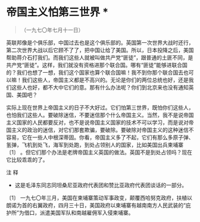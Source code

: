 #  帝国主义怕第三世界  *

> （一九七〇年七月十一日）

英联邦像是个俱乐部，中国过去也是这个俱乐部的。英国第一次世界大战时还行，第二次世界大战以后它顾不了了，把中国让给了美国。所以，日本投降之后，美国帮助蒋介石打我们。而我们这些人就被叫做共产党“匪徒”，跟普通的土匪不同，是共产党“匪徒”。这样，我们就没有资格进那个联合国。哪有“匪徒”能够进联合国的？我们也想了一想，我们这个国家也算个联合国嘛！我不到你那个联合国去也可以嘛！我们这些人，帝国主义都是不高兴的。无论是你们的两位总统也好，还是我们这些人也好，都不大中它们的意。那有什么办法呢？你们到北京来也没有通知英国、美国吧？

实际上现在世界上帝国主义的日子不大好过。它们怕第三世界，既怕你们这些人，也怕我们这些人。要破除迷信，不要迷信那个什么帝国主义。当然，我不是说帝国主义国家的人民都要反对，也不是说帝国主义国家的技术不可以学习，而是说对帝国主义的政治的迷信，对它们那套欺骗，要破除。要破除对帝国主义的这种迷信不容易，它在一些人中根深蒂固。你看，帝国主义多了不起，它们有那么多原子弹、氢弹，飞机到处飞，海军到处跑，到处占领别人的国家，比如美国出兵柬埔寨
〔1〕  。但它们那个办法是老牌帝国主义英国的做法。英国不是到处占领吗？现在它比较乖乖的了。

注 释

*  这是毛泽东同志同坦桑尼亚政府代表团和赞比亚政府代表团谈话的一部分。 

〔1〕
一九七〇年三月，美国在柬埔寨策动军事政变，颠覆西哈努克政府，扶植以朗诺为首的右翼政府，四月三十日，美国政府以柬埔寨有越南南方人民武装的“庇护所”为借口，派遣美国军队和南越雇佣军入侵柬埔寨。

  

